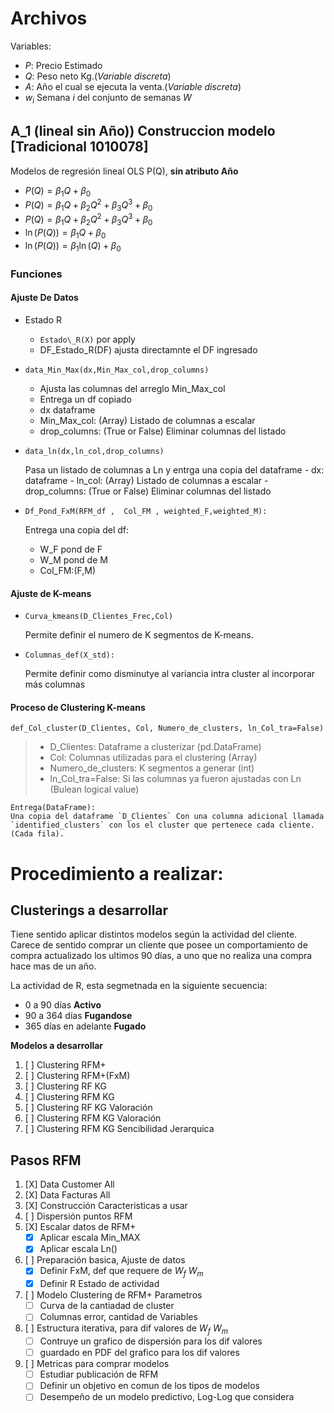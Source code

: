 # Archivos

Variables:

- $P:$ Precio Estimado
- $Q:$ Peso neto Kg.(_Variable discreta_)
- $A:$ Año el cual se ejecuta la venta.(_Variable discreta_)
- $w_i$ Semana $i$ del conjunto de semanas $W$

## A_1 (lineal sin Año)) Construccion modelo [Tradicional 1010078]

Modelos de regresión lineal OLS P(Q), __sin atributo Año__

- $P(Q)=\beta_1Q +\beta_0$
- $P(Q)=\beta_1Q +\beta_2 Q^2 + \beta_3Q^3  +\beta_0$
- $P(Q)=\beta_1Q +\beta_2 Q^2 + \beta_3Q^3 +\beta_0$
- $\ln(P(Q))=\beta_1Q  +\beta_0$
- $\ln(P(Q))=\beta_1\ln(Q)  +\beta_0$

### Funciones

#### Ajuste De Datos

- Estado R
  - `Estado\_R(X)` por apply
  - DF_Estado_R(DF) ajusta directamnte el DF ingresado
- `data_Min_Max(dx,Min_Max_col,drop_columns)`
  - Ajusta las columnas del arreglo Min_Max_col
  - Entrega un df copiado
  - dx dataframe
  - Min_Max_col: (Array) Listado de columnas a escalar
  - drop_columns: (True or False)  Eliminar columnas del listado
- `data_ln(dx,ln_col,drop_columns)`
  
  Pasa un listado de columnas a Ln y entrga una copia del dataframe
      - dx: dataframe
      - ln_col: (Array) Listado de columnas a escalar 
      - drop_columns: (True or False)  Eliminar columnas del listado
- `Df_Pond_FxM(RFM_df ,  Col_FM , weighted_F,weighted_M):`
    
    Entrega una copia del df:

  - W_F pond de F
  - W_M pond de M
  - Col_FM:(F,M)

#### Ajuste de K-means

- `Curva_kmeans(D_Clientes_Frec,Col)`
  
    Permite definir el numero de K segmentos de K-means.

- `Columnas_def(X_std):`

    Permite definir como disminutye al variancia intra cluster al incorporar más columnas

#### Proceso de Clustering K-means

`def_Col_cluster(D_Clientes, Col, Numero_de_clusters, ln_Col_tra=False)`

> - D_Clientes: Dataframe a clusterizar (pd.DataFrame)
> - Col: Columnas utilizadas para el clustering (Array)
> - Numero_de_clusters: K segmentos a generar (int)
> - ln_Col_tra=False: Si las columnas ya fueron ajustadas con Ln (Bulean logical value)

    Entrega(DataFrame):
    Una copia del dataframe `D_Clientes` Con una columna adicional llamada `identified_clusters` con los el cluster que pertenece cada cliente.(Cada fila).


# Procedimiento a realizar:

## Clusterings a desarrollar

Tiene sentido aplicar distintos modelos según la actividad del cliente. 
Carece de sentido comprar un cliente que posee un comportamiento de compra actualizado los ultimos 90 días, a uno que no realiza una compra hace mas de un año.

La actividad de R, esta segmetnada en la siguiente secuencia:

- 0 a 90 días __Activo__
- 90 a 364 días __Fugandose__
- 365 días en adelante __Fugado__

__Modelos a desarrollar__

1. [ ] Clustering RFM+
2. [ ] Clustering RFM+(FxM)
3. [ ] Clustering RF KG 
4. [ ] Clustering RFM KG 
5. [ ] Clustering RF KG Valoración
6. [ ] Clustering RFM KG Valoración
7. [ ] Clustering RFM KG Sencibilidad Jerarquica





## Pasos RFM

1. [X] Data Customer All
2. [X] Data Facturas All
3. [X] Construcción Caracteristicas a usar
4. [ ] Dispersión puntos RFM
5. [X] Escalar datos de RFM+
    - [X] Aplicar escala Min_MAX
    - [X] Aplicar escala Ln()
6. [ ] Preparación basica, Ajuste de datos
    - [X] Definir FxM, def que requere de $W_f$ $W_m$
    - [X] Definir R Estado de actividad
7. [ ] Modelo Clustering de RFM+ Parametros
    - [ ] Curva de la cantiadad de cluster
    - [ ] Columnas error, cantidad de Variables
8. [ ] Estructura iterativa, para dif valores de $W_f$ $W_m$
    - [ ] Contruye un grafico de dispersión para los dif valores
    - [ ] guardado en PDF del grafico para los dif valores
9. [ ] Metricas para comprar modelos
    - [ ] Estudiar publicación de RFM
    - [ ] Definir un objetivo en comun de los tipos de modelos
    - [ ] Desempeño de un modelo predictivo, Log-Log que considera 